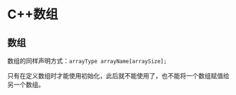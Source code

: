 # C++数组


## 数组

数组的同样声明方式：`arrayType arrayName[arraySize];`

只有在定义数组时才能使用初始化，此后就不能使用了，也不能将一个数组赋值给另一个数组。